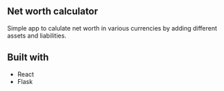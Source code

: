 ## Net worth calculator

Simple app to calulate net worth in various currencies by adding different assets and liabilities.

## Built with

- React
- Flask
